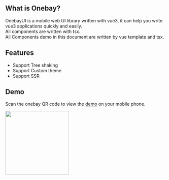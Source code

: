 ## What is Onebay?
OnebayUI is a mobile web UI library written with vue3, it can help you write vue3 applications quickly and easily.  
All components are written with tsx.  
All Components demo in this document are written by vue template and tsx. 

## Features
- Support Tree shaking
- Support Custom theme
- Support SSR

## Demo
Scan the onebay QR code to view the [demo](https://onebay.io/demo/#/) on your mobile phone.
<div>
  <img src="/assets/images/onebay-qrcode.png" width="200px">
</div>
